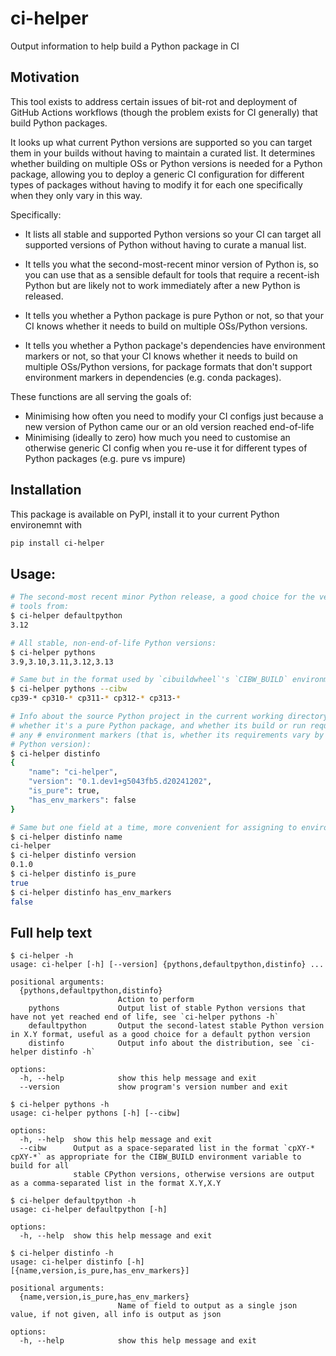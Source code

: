 # ci-helper

Output information to help build a Python package in CI

## Motivation

This tool exists to address certain issues of bit-rot and deployment of GitHub Actions
workflows (though the problem exists for CI generally) that build Python packages.

It looks up what current Python versions are supported so you can target them in your
builds without having to maintain a curated list. It determines whether building on
multiple OSs or Python versions is needed for a Python package, allowing you to deploy a
generic CI configuration for different types of packages without having to modify it for
each one specifically when they only vary in this way.

Specifically:

* It lists all stable and supported Python versions so your CI can target all supported
versions of Python without having to curate a manual list.

* It tells you what the second-most-recent minor version of Python is, so you can use that
as a sensible default for tools that require a recent-ish Python but are likely not to
work immediately after a new Python is released.

* It tells you whether a Python package is pure Python or not, so that your CI knows
whether it needs to build on multiple OSs/Python versions.

* It tells you whether a Python package's dependencies have environment markers or not, so
that your CI knows whether it needs to build on multiple OSs/Python versions, for
package formats that don't support environment markers in dependencies (e.g. conda
packages).

These functions are all serving the goals of:

* Minimising how often you need to modify your CI configs just because a new version of
  Python came our or an old version reached end-of-life
* Minimising (ideally to zero) how much you need to customise an otherwise generic CI
  config when you re-use it for different types of Python packages (e.g. pure vs impure)

## Installation

This package is available on PyPI, install it to your current Python environemnt with
```bash 
pip install ci-helper
```

## Usage:

```bash
# The second-most recent minor Python release, a good choice for the version to run
# tools from:
$ ci-helper defaultpython
3.12

# All stable, non-end-of-life Python versions:
$ ci-helper pythons
3.9,3.10,3.11,3.12,3.13

# Same but in the format used by `cibuildwheel`'s `CIBW_BUILD` environment variable (cpython-only for now):
$ ci-helper pythons --cibw
cp39-* cp310-* cp311-* cp312-* cp313-*

# Info about the source Python project in the current working directory - name, version,
# whether it's a pure Python package, and whether its build or run requirements contain
# any # environment markers (that is, whether its requirements vary by platform or
# Python version):
$ ci-helper distinfo
{
    "name": "ci-helper",
    "version": "0.1.dev1+g5043fb5.d20241202",
    "is_pure": true,
    "has_env_markers": false
}

# Same but one field at a time, more convenient for assigning to environment variables:
$ ci-helper distinfo name
ci-helper
$ ci-helper distinfo version
0.1.0
$ ci-helper distinfo is_pure
true
$ ci-helper distinfo has_env_markers
false 
```

## Full help text

```shell
$ ci-helper -h
usage: ci-helper [-h] [--version] {pythons,defaultpython,distinfo} ...

positional arguments:
  {pythons,defaultpython,distinfo}
                        Action to perform
    pythons             Output list of stable Python versions that have not yet reached end of life, see `ci-helper pythons -h`
    defaultpython       Output the second-latest stable Python version in X.Y format, useful as a good choice for a default python version
    distinfo            Output info about the distribution, see `ci-helper distinfo -h`

options:
  -h, --help            show this help message and exit
  --version             show program's version number and exit
```

```shell
$ ci-helper pythons -h
usage: ci-helper pythons [-h] [--cibw]

options:
  -h, --help  show this help message and exit
  --cibw      Output as a space-separated list in the format `cpXY-* cpXY-*` as appropriate for the CIBW_BUILD environment variable to build for all
              stable CPython versions, otherwise versions are output as a comma-separated list in the format X.Y,X.Y
```

```shell
$ ci-helper defaultpython -h
usage: ci-helper defaultpython [-h]

options:
  -h, --help  show this help message and exit
```

```shell
$ ci-helper distinfo -h
usage: ci-helper distinfo [-h] [{name,version,is_pure,has_env_markers}]

positional arguments:
  {name,version,is_pure,has_env_markers}
                        Name of field to output as a single json value, if not given, all info is output as json

options:
  -h, --help            show this help message and exit
```

